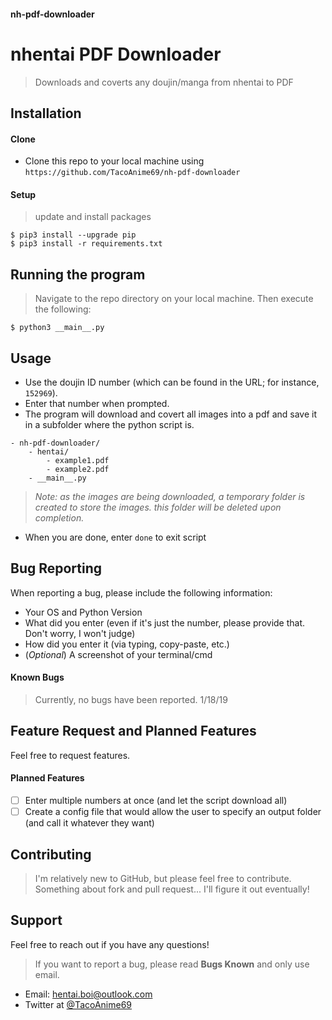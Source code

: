 #### nh-pdf-downloader
# nhentai PDF Downloader
> Downloads and coverts any doujin/manga from nhentai to PDF

## Installation
#### Clone
- Clone this repo to your local machine using ```https://github.com/TacoAnime69/nh-pdf-downloader```
#### Setup
> update and install packages
```
$ pip3 install --upgrade pip
$ pip3 install -r requirements.txt
```

## Running the program
> Navigate to the repo directory on your local machine. Then execute the following:
```
$ python3 __main__.py
```

## Usage
* Use the doujin ID number (which can be found in the URL; for instance, ```152969```).
* Enter that number when prompted.
* The program will download and covert all images into a pdf and save it in a subfolder where the python script is.
```
- nh-pdf-downloader/
    - hentai/
        - example1.pdf
        - example2.pdf
    - __main__.py
```
> _Note: as the images are being downloaded, a temporary folder is created to store the images. this folder will be deleted upon completion._
* When you are done, enter ```done``` to exit script

## Bug Reporting
When reporting a bug, please include the following information:
- Your OS and Python Version
- What did you enter (even if it's just the number, please provide that. Don't worry, I won't judge)
- How did you enter it (via typing, copy-paste, etc.)
- (_Optional_) A screenshot of your terminal/cmd
#### Known Bugs
> Currently, no bugs have been reported. 1/18/19

## Feature Request and Planned Features
Feel free to request features. 
#### Planned Features
- [ ] Enter multiple numbers at once (and let the script download all)
- [ ] Create a config file that would allow the user to specify an output folder (and call it whatever they want)

## Contributing
> I'm relatively new to GitHub, but please feel free to contribute. Something about fork and pull request... I'll figure it out eventually!

## Support
Feel free to reach out if you have any questions!
> If you want to report a bug, please read __Bugs Known__ and only use email.
- Email: hentai.boi@outlook.com
- Twitter at [@TacoAnime69](https://twitter.com/TacoAnime69)

